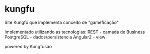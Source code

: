# kungfu
Site Kungfu que implementa conceito de "gameficação"

Implementado utilizando as tecnologias: 
REST - camada de Business
PostgreSQL - dados/persistencia
Angular2 - view

powered by Kungfusão
